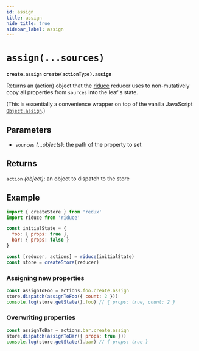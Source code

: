 ```yaml
---
id: assign
title: assign
hide_title: true
sidebar_label: assign
---
```


# `assign(...sources)`
**`create.assign`**
**`create(actionType).assign`**

Returns an (action) object that the [riduce](../README.md) reducer uses to non-mutatively copy all properties from `sources` into the leaf's state.

(This is essentially a convenience wrapper on top of the vanilla JavaScript [`Object.assign`](https://developer.mozilla.org/en-US/docs/Web/JavaScript/Reference/Global_Objects/Object/assign).)

## Parameters
- `sources` *(...objects)*: the path of the property to set

## Returns
`action` *(object)*: an object to dispatch to the store

## Example
```js
import { createStore } from 'redux'
import riduce from 'riduce'

const initialState = {
  foo: { props: true },
  bar: { props: false }
}

const [reducer, actions] = riduce(initialState)
const store = createStore(reducer)
```

### Assigning new properties
```js
const assignToFoo = actions.foo.create.assign
store.dispatch(assignToFoo({ count: 2 }))
console.log(store.getState().foo) // { props: true, count: 2 }
```
### Overwriting properties
```js
const assignToBar = actions.bar.create.assign
store.dispatch(assignToBar({ props: true }))
console.log(store.getState().bar) // { props: true }
```
